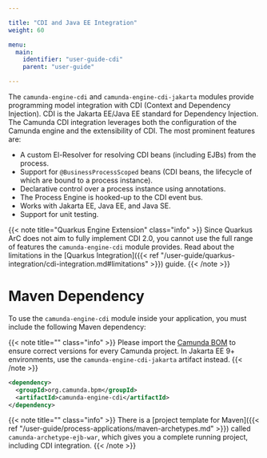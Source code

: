 ```yaml
---

title: "CDI and Java EE Integration"
weight: 60

menu:
  main:
    identifier: "user-guide-cdi"
    parent: "user-guide"

---
```


The `camunda-engine-cdi` and `camunda-engine-cdi-jakarta` modules provide programming model integration with CDI (Context and Dependency Injection).
CDI is the Jakarta EE/Java EE standard for Dependency Injection. The Camunda CDI integration leverages both the configuration of the Camunda engine
and the extensibility of CDI. The most prominent features are:

 * A custom El-Resolver for resolving CDI beans (including EJBs) from the process.
 * Support for `@BusinessProcessScoped` beans (CDI beans, the lifecycle of which are bound to a process instance).
 * Declarative control over a process instance using annotations.
 * The Process Engine is hooked-up to the CDI event bus.
 * Works with Jakarta EE, Java EE, and Java SE.
 * Support for unit testing.

{{< note title="Quarkus Engine Extension" class="info" >}}
Since Quarkus ArC does not aim to fully implement CDI 2.0, you cannot use the full range of features the `camunda-engine-cdi` module provides.
Read about the limitations in the [Quarkus Integration]({{< ref "/user-guide/quarkus-integration/cdi-integration.md#limitations" >}}) guide.
{{< /note >}}

# Maven Dependency

To use the `camunda-engine-cdi` module inside your application, you must include the following Maven dependency:

{{< note title="" class="info" >}}
  Please import the [Camunda BOM](/get-started/apache-maven/) to ensure correct versions for every Camunda project.
  In Jakarta EE 9+ environments, use the `camunda-engine-cdi-jakarta` artifact instead.
{{< /note >}}

```xml
<dependency>
  <groupId>org.camunda.bpm</groupId>
  <artifactId>camunda-engine-cdi</artifactId>
</dependency>
```

{{< note title="" class="info" >}}
  There is a [project template for Maven]({{< ref "/user-guide/process-applications/maven-archetypes.md" >}}) called `camunda-archetype-ejb-war`, which gives you a complete running project, including CDI integration.
{{< /note >}}
